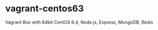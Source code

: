 vagrant-centos63
================

Vagrant Box with 64bit CentOS 6.4, Node.js, Express, MongoDB, Redis
